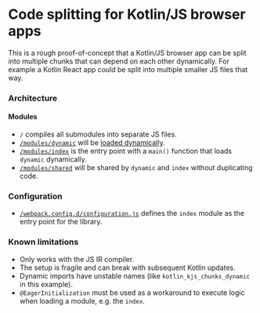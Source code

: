 # Code splitting for Kotlin/JS browser apps

This is a rough proof-of-concept that a Kotlin/JS browser app can be split into multiple chunks that can depend on each
other dynamically. For example a Kotlin React app could be split into multiple smaller JS files that way.

### Architecture

#### Modules

- `/` compiles all submodules into separate JS files.
- [`/modules/dynamic`](https://github.com/fluidsonic/kjs-chunks/tree/main/modules/dynamic) will be
  [loaded dynamically](https://github.com/fluidsonic/kjs-chunks/blob/main/modules/index/src/main/kotlin/index.kt#L11).
- [`/modules/index`](https://github.com/fluidsonic/kjs-chunks/tree/main/modules/index)
  is the entry point with a `main()` function that loads `dynamic` dynamically.
- [`/modules/shared`](https://github.com/fluidsonic/kjs-chunks/tree/main/modules/shared)
  will be shared by `dynamic` and `index` without duplicating code.

### Configuration

- [`/webpack.config.d/configuration.js`](https://github.com/fluidsonic/kjs-chunks/tree/main/webpack.config.d/configuration.js)
  defines the `index` module as the entry point for the library.

### Known limitations

- Only works with the JS IR compiler.
- The setup is fragile and can break with subsequent Kotlin updates.
- Dynamic imports have unstable names (like `kotlin_kjs_chunks_dynamic` in this example).
- `@EagerInitialization` must be used as a workaround to execute logic when loading a module, e.g. the `index`.
